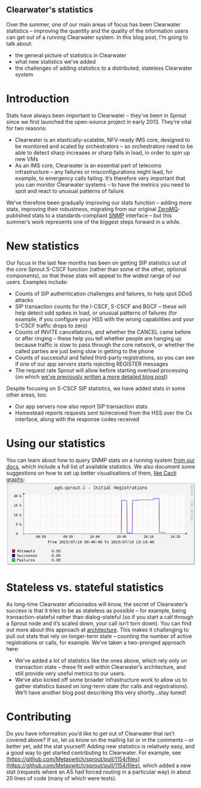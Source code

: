 Clearwater's statistics
-----------------------
Over the summer, one of our main areas of focus has been Clearwater statistics – improving the quantity and the quality of the information users can get out of a running Clearwater system. In this blog post, I’m going to talk about:

*   the general picture of statistics in Clearwater
*   what new statistics we’ve added
*   the challenges of adding statistics to a distributed, stateless Clearwater system

# Introduction

Stats have always been important to Clearwater – they’ve been in Sprout since we first launched the open-source project in early 2013\. They’re vital for two reasons:

*   Clearwater is an elastically-scalable, NFV-ready IMS core, designed to be monitored and scaled by orchestrators – so orchestrators need to be able to detect sharp increases or sharp falls in load, in order to spin up new VMs
*   As an IMS core, Clearwater is an essential part of telecoms infrastructure – any failures or misconfigurations might lead, for example, to emergency calls failing. It’s therefore very important that you can monitor Clearwater systems – to have the metrics you need to spot and react to unusual patterns of failure.

We’ve therefore been gradually improving our stats function – adding more stats, improving their robustness, migrating from our original [ZeroMQ](https://en.wikipedia.org/wiki/%C3%98MQ)-published stats to a standards-compliant [SNMP](https://en.wikipedia.org/wiki/Simple_Network_Management_Protocol) interface – but this summer’s work represents one of the biggest steps forward in a while.

# New statistics

Our focus in the last few months has been on getting SIP statistics out of the core Sprout S-CSCF function (rather than some of the other, optional components), so that these stats will appeal to the widest range of our users. Examples include:

*   Counts of SIP authentication challenges and failures, to help spot DDoS attacks
*   SIP transaction counts for the I-CSCF, S-CSCF and BGCF – these will help detect odd spikes in load, or unusual patterns of failures (for example, if you configure your HSS with the wrong capabilities and your S-CSCF traffic drops to zero)
*   Counts of INVITE cancellations, and whether the CANCEL came before or after ringing – these help you tell whether people are hanging up because traffic is slow to pass through the core network, or whether the called parties are just being slow in getting to the phone
*   Counts of successful and failed third-party registrations, so you can see if one of our app servers starts rejecting REGISTER messages
*   The request rate Sprout will allow before starting overload processing (on which [we’ve previously written a more detailed blog post](Load_Monitor.md))

Despite focusing on S-CSCF SIP statistics, we have added stats in some other areas, too:

*   Our app servers now also report SIP transaction stats
*   Homestead reports requests sent to/received from the HSS over the Cx interface, along with the response codes received

# Using our statistics

You can learn about how to query SNMP stats on a running system [from our docs](http://clearwater.readthedocs.org/en/stable/Clearwater_SNMP_Statistics/index.html#usage), which include a full list of available statistics. We also document some suggestions on how to set up better visualisations of them, [like Cacti graphs](http://clearwater.readthedocs.org/en/stable/Cacti/index.html):
![initial\_registrations\_cacti](../images/initial_registrations_cacti.png)

# Stateless vs. stateful statistics

As long-time Clearwater aficionados will know, the secret of Clearwater’s success is that it tries to be as stateless as possible – for example, being transaction-stateful rather than dialog-stateful (so if you start a call through a Sprout node and it’s scaled down, your call isn’t torn down). You can find out more about this approach at [architecture](../pages/Architecture.md). This makes it challenging to pull out stats that rely on longer-term state – counting the number of active registrations or calls, for example. We’ve taken a two-pronged approach here:

*   We’ve added a lot of statistics like the ones above, which rely only on transaction state – these fit well within Clearwater’s architecture, and still provide very useful metrics to our users.
*   We’ve also kicked off some broader infrastructure work to allow us to gather statistics based on long-term state (for calls and registrations). We’ll have another blog post describing this very shortly…stay tuned!

# Contributing

Do you have information you’d like to get out of Clearwater that isn’t covered above? If so, let us know on the mailing list or in the comments – or better yet, add the stat yourself! Adding new statistics is relatively easy, and a good way to get started contributing to Clearwater. For example, see [https://github.com/Metaswitch/sprout/pull/1154/files](https://github.com/Metaswitch/sprout/pull/1154/files), which added a new stat (requests where an AS had forced routing in a particular way) in about 20 lines of code (many of which were tests).
